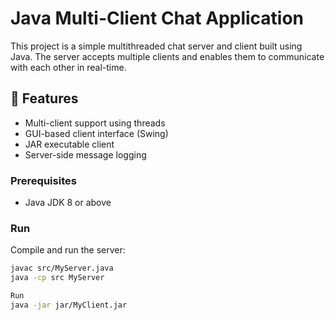 # Java Multi-Client Chat Application

This project is a simple multithreaded chat server and client built using Java. The server accepts multiple clients and enables them to communicate with each other in real-time.

## 🔧 Features

- Multi-client support using threads
- GUI-based client interface (Swing)
- JAR executable client
- Server-side message logging

### Prerequisites

- Java JDK 8 or above

### Run

Compile and run the server:
```bash
javac src/MyServer.java
java -cp src MyServer

Run
java -jar jar/MyClient.jar



